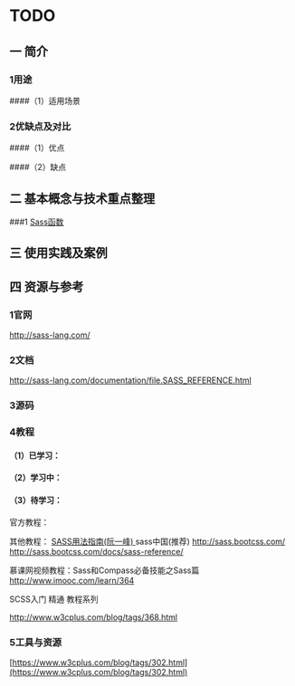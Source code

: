 # TODO

## 一 简介

### 1用途
####（1）适用场景


### 2优缺点及对比
####（1）优点

####（2）缺点


## 二 基本概念与技术重点整理

###1 [Sass函数](/qian-duan-ji-zhu-xue-xi-zong-jie-zheng-li/qian-duan-kuang-jia-yu-lei-ku/cssyu-chu-li/sassscss/sasshan-shu.md)


## 三 使用实践及案例

## 

## 四 资源与参考

### 1官网
http://sass-lang.com/


### 2文档
http://sass-lang.com/documentation/file.SASS_REFERENCE.html

### 3源码

### 4教程
#### （1）已学习：



#### （2）学习中：



#### （3）待学习：
官方教程：


其他教程：
[SASS用法指南(阮一峰)
](http://www.ruanyifeng.com/blog/2012/06/sass.html)
sass中国(推荐)
http://sass.bootcss.com/http://sass.bootcss.com/docs/sass-reference/

慕课网视频教程：Sass和Compass必备技能之Sass篇
http://www.imooc.com/learn/364

SCSS入门 精通 教程系列
http://www.w3cplus.com/blog/tags/368.html


### 5工具与资源

[https://www.w3cplus.com/blog/tags/302.html](https://www.w3cplus.com/blog/tags/302.html)

